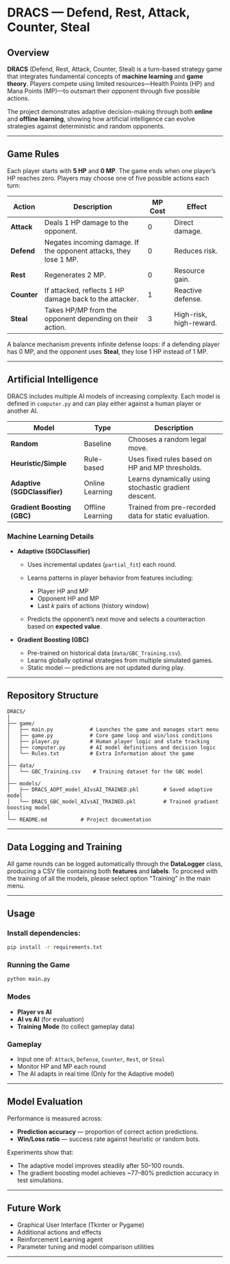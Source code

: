 # DRACS — Defend, Rest, Attack, Counter, Steal

## Overview

**DRACS** (Defend, Rest, Attack, Counter, Steal) is a turn-based strategy game that integrates fundamental concepts of **machine learning** and **game theory**.
Players compete using limited resources—Health Points (HP) and Mana Points (MP)—to outsmart their opponent through five possible actions.

The project demonstrates adaptive decision-making through both **online** and **offline learning**, showing how artificial intelligence can evolve strategies against deterministic and random opponents.

---

## Game Rules

Each player starts with **5 HP** and **0 MP**. The game ends when one player’s HP reaches zero.
Players may choose one of five possible actions each turn:

| Action      | Description                                                       | MP Cost | Effect                  |
| ----------- | ----------------------------------------------------------------- | ------- | ----------------------- |
| **Attack**  | Deals 1 HP damage to the opponent.                                | 0       | Direct damage.          |
| **Defend**  | Negates incoming damage. If the opponent attacks, they lose 1 MP. | 0       | Reduces risk.           |
| **Rest**    | Regenerates 2 MP.                                                 | 0       | Resource gain.          |
| **Counter** | If attacked, reflects 1 HP damage back to the attacker.           | 1       | Reactive defense.       |
| **Steal**   | Takes HP/MP from the opponent depending on their action.          | 3       | High-risk, high-reward. |

A balance mechanism prevents infinite defense loops: if a defending player has 0 MP, and the opponent uses **Steal**, they lose 1 HP instead of 1 MP.

---

## Artificial Intelligence

DRACS includes multiple AI models of increasing complexity.
Each model is defined in `computer.py` and can play either against a human player or another AI.

| Model                        | Type             | Description                                           |
| ---------------------------- | ---------------- | ----------------------------------------------------- |
| **Random**                   | Baseline         | Chooses a random legal move.                          |
| **Heuristic/Simple**         | Rule-based       | Uses fixed rules based on HP and MP thresholds.       |
| **Adaptive (SGDClassifier)** | Online Learning  | Learns dynamically using stochastic gradient descent. |
| **Gradient Boosting (GBC)**  | Offline Learning | Trained from pre-recorded data for static evaluation. |

### Machine Learning Details

* **Adaptive (SGDClassifier)**

  * Uses incremental updates (`partial_fit`) each round.
  * Learns patterns in player behavior from features including:

    * Player HP and MP
    * Opponent HP and MP
    * Last *k* pairs of actions (history window)
  * Predicts the opponent’s next move and selects a counteraction based on **expected value**.

* **Gradient Boosting (GBC)**

  * Pre-trained on historical data (`data/GBC_Training.csv`).
  * Learns globally optimal strategies from multiple simulated games.
  * Static model — predictions are not updated during play.

---

## Repository Structure

```
DRACS/
│
├── game/
│   ├── main.py            # Launches the game and manages start menu
│   ├── game.py            # Core game loop and win/loss conditions
│   ├── player.py          # Human player logic and state tracking
│   ├── computer.py        # AI model definitions and decision logic
│   └── Rules.txt          # Extra Information about the game
│
├── data/
│   └── GBC_Training.csv    # Training dataset for the GBC model
│
├── models/
│   ├── DRACS_ADPT_model_AIvsAI_TRAINED.pkl        # Saved adaptive model
│   └── DRACS_GBC_model_AIvsAI_TRAINED.pkl         # Trained gradient boosting model
│
└── README.md           # Project documentation
```

---

## Data Logging and Training

All game rounds can be logged automatically through the **DataLogger** class, producing a CSV file containing both **features** and **labels**.
To proceed with the training of all the models, please select option "Training" in the main menu.

---

## Usage

### Install dependencies:

```bash
pip install -r requirements.txt
```

### Running the Game

```bash
python main.py
```

### Modes

* **Player vs AI**
* **AI vs AI** (for evaluation)
* **Training Mode** (to collect gameplay data)

### Gameplay

* Input one of: `Attack`, `Defense`, `Counter`, `Rest`, or `Steal`
* Monitor HP and MP each round
* The AI adapts in real time (Only for the Adaptive model)

---

## Model Evaluation

Performance is measured across:

* **Prediction accuracy** — proportion of correct action predictions.
* **Win/Loss ratio** — success rate against heuristic or random bots.

Experiments show that:

* The adaptive model improves steadily after 50–100 rounds.
* The gradient boosting model achieves ~77–80% prediction accuracy in test simulations.

---

## Future Work

* Graphical User Interface (Tkinter or Pygame)
* Additional actions and effects
* Reinforcement Learning agent
* Parameter tuning and model comparison utilities

---
